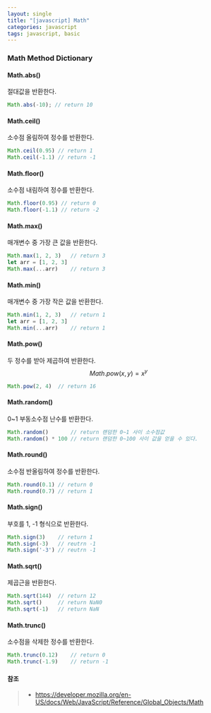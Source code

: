 ```yaml
---
layout: single
title: "[javascript] Math"
categories: javascript
tags: javascript, basic
---
```


### Math Method Dictionary

#### Math.abs()

절대값을 반환한다.

```javascript
Math.abs(-10); // return 10
```



#### Math.ceil()

소수점 올림하여 정수를 반환한다.

```javascript
Math.ceil(0.95) // return 1
Math.ceil(-1.1) // return -1
```



#### Math.floor()

소수점 내림하여 정수를 반환한다.

```javascript
Math.floor(0.95) // return 0
Math.floor(-1.1) // return -2
```



#### Math.max()

매개변수 중 가장 큰 값을 반환한다.

```javascript
Math.max(1, 2, 3)   // return 3
let arr = [1, 2, 3]
Math.max(...arr) 	// return 3
```



#### Math.min()

매개변수 중 가장 작은 값을 반환한다.

```javascript
Math.min(1, 2, 3)   // return 1
let arr = [1, 2, 3]
Math.min(...arr) 	// return 1
```



#### Math.pow()

두 정수를 받아 제곱하여 반환한다. 
$$
Math.pow(x, y) = x^y
$$

```javascript
Math.pow(2, 4)	// return 16
```



#### Math.random()

0~1 부동소수점 난수를 반환한다.

```javascript
Math.random()		// return 랜덤한 0~1 사이 소수점값
Math.random() * 100 // return 랜덤한 0~100 사이 값을 얻을 수 있다.
```



#### Math.round()

소수점 반올림하여 정수를 반환한다.

```javascript
Math.round(0.1) // return 0
Math.round(0.7) // return 1
```



#### Math.sign()

부호를 1, -1 형식으로 반환한다.

```javascript
Math.sign(3)	// return 1
Math.sign(-3)	// reutrn -1
Math.sign('-3') // reutrn -1
```



#### Math.sqrt()

제곱근을 반환한다.

```javascript
Math.sqrt(144)	// return 12
Math.sqrt()		// return NaN0
Math.sqrt(-1)	// return NaN
```



#### Math.trunc()

소수점을 삭제한 정수를 반환한다.

```javascript
Math.trunc(0.12)	// return 0
Math.trunc(-1.9)	// return -1
```





#### 참조

> - https://developer.mozilla.org/en-US/docs/Web/JavaScript/Reference/Global_Objects/Math
